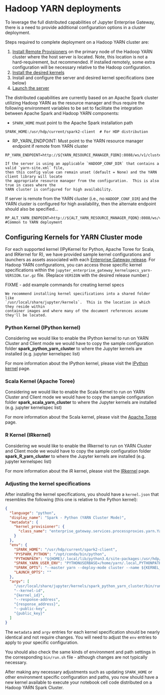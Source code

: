 # Hadoop YARN deployments

To leverage the full distributed capabilities of Jupyter Enterprise Gateway, there is a need to
provide additional configuration options in a cluster deployment.

Steps required to complete deployment on a Hadoop YARN cluster are:

1. [Install Remote Provisioners](installing-rp.md) on the primary node of the Hadoop YARN cluster
   where the host server is located. Note, this location is not a hard-requirement, but recommended.
   If installed remotely, some extra configuration will be necessary relative to the Hadoop configuration.
2. [Install the desired kernels](installing-kernels.md)
3. Install and configure the server and desired kernel specifications (see below)
4. [Launch the server](launching-eg.md)

The distributed capabilities are currently based on an Apache Spark cluster utilizing Hadoop
YARN as the resource manager and thus require the following environment variables to be set
to facilitate the integration between Apache Spark and Hadoop YARN components:

- `SPARK_HOME` must point to the Apache Spark installation path

```
SPARK_HOME:/usr/hdp/current/spark2-client  # For HDP distribution
```

- RP_YARN_ENDPOINT: Must point to the YARN resource manager endpoint if remote from YARN cluster

```
RP_YARN_ENDPOINT=http://${YARN_RESOURCE_MANAGER_FQDN}:8088/ws/v1/cluster
```

```{note}
If the server is using an applicable `HADOOP_CONF_DIR` that contains a valid `yarn-site.xml` file,
then this config value can remain unset (default = None) and the YARN client library will locate
the appropriate resource manager from the configuration.  This is also true in cases where the
YARN cluster is configured for high availability.
```

If server is remote from the YARN cluster (i.e., no `HADOOP_CONF_DIR`) and the YARN cluster is
configured for high availability, then the alternate endpoint should also be specified...

```
RP_ALT_YARN_ENDPOINT=http://${ALT_YARN_RESOURCE_MANAGER_FQDN}:8088/ws/v1/cluster #Common to YARN deployment
```

## Configuring Kernels for YARN Cluster mode

For each supported kernel (IPyKernel for Python, Apache Toree for Scala, and IRKernel for R), we
have provided sample kernel configurations and launchers as assets associated with each [Enterprise Gateway release](https://github.com/jupyter-server/enterprise_gateway/releases). For Hadoop YARN configurations, you can access those specific kernel specifications within the `jupyter_enterprise_gateway_kernelspecs_yarn-VERSION.tar.gz` file. (Replace `VERSION` with the desired release number.)

FIXME - add example commands for creating kernel specs

```{tip}
We recommend installing kernel specifications into a shared folder like
`/usr/local/share/jupyter/kernels`.  This is the location in which they reside within
container images and where many of the document references assume they'll be located.
```

### Python Kernel (IPython kernel)

Considering we would like to enable the IPython kernel to run on YARN Cluster and Client mode
we would have to copy the sample configuration folder **spark_python_yarn_cluster** to where the
Jupyter kernels are installed (e.g. jupyter kernelspec list)

For more information about the IPython kernel, please visit the [IPython kernel](https://ipython.readthedocs.io/en/stable/) page.

### Scala Kernel (Apache Toree)

Considering we would like to enable the Scala Kernel to run on YARN Cluster and Client mode
we would have to copy the sample configuration folder **spark_scala_yarn_cluster** to where the
Jupyter kernels are installed (e.g. jupyter kernelspec list)

For more information about the Scala kernel, please visit the [Apache Toree](https://toree.apache.org/) page.

### R Kernel (IRkernel)

Considering we would like to enable the IRkernel to run on YARN Cluster and Client mode
we would have to copy the sample configuration folder **spark_R_yarn_cluster** to where the
Jupyter kernels are installed (e.g. jupyter kernelspec list)

For more information about the iR kernel, please visit the [IRkernel](https://irkernel.github.io/) page.

### Adjusting the kernel specifications

After installing the kernel specifications, you should have a `kernel.json` that resembles the
following (this one is relative to the Python kernel):

```json
{
  "language": "python",
  "display_name": "Spark - Python (YARN Cluster Mode)",
  "metadata": {
    "kernel_provisioner": {
      "class_name": "enterprise_gateway.services.processproxies.yarn.YarnClusterProcessProxy"
    }
  },
  "env": {
    "SPARK_HOME": "/usr/hdp/current/spark2-client",
    "PYSPARK_PYTHON": "/opt/conda/bin/python",
    "PYTHONPATH": "${HOME}/.local/lib/python3.6/site-packages:/usr/hdp/current/spark2-client/python:/usr/hdp/current/spark2-client/python/lib/py4j-0.10.6-src.zip",
    "SPARK_YARN_USER_ENV": "PYTHONUSERBASE=/home/yarn/.local,PYTHONPATH=${HOME}/.local/lib/python3.6/site-packages:/usr/hdp/current/spark2-client/python:/usr/hdp/current/spark2-client/python/lib/py4j-0.10.6-src.zip,PATH=/opt/conda/bin:$PATH",
    "SPARK_OPTS": "--master yarn --deploy-mode cluster --name ${KERNEL_ID:-ERROR__NO__KERNEL_ID} --conf spark.yarn.submit.waitAppCompletion=false",
    "LAUNCH_OPTS": ""
  },
  "argv": [
    "/usr/local/share/jupyter/kernels/spark_python_yarn_cluster/bin/run.sh",
    "--kernel-id",
    "{kernel_id}",
    "--response-address",
    "{response_address}",
    "--public-key",
    "{public_key}"
  ]
}
```

The `metadata` and `argv` entries for each kernel specification should be nearly identical and
not require changes. You will need to adjust the `env` entries to apply to your specific
configuration.

You should also check the same kinds of environment and path settings in the corresponding
`bin/run.sh` file - although changes are not typically necessary.

After making any necessary adjustments such as updating `SPARK_HOME` or other environment
specific configuration and paths, you now should have a new kernel available to execute your
notebook cell code distributed on a Hadoop YARN Spark Cluster.
